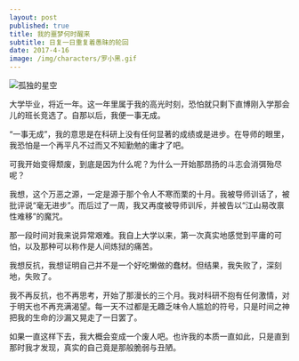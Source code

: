 ```yaml
---
layout: post
published: true
title: 我的噩梦何时醒来
subtitle: 日复一日重复着愚昧的轮回
date: 2017-4-16
image: /img/characters/罗小黑.gif
---
```

![孤独的星空]({{site.baseurl}}/img/scenery/stars.jpeg)

大学毕业，将近一年。这一年里属于我的高光时刻，恐怕就只剩下直博刚入学那会儿的班长竞选了。自那以后，我便一事无成。

“一事无成”，我的意思是在科研上没有任何显著的成绩或是进步。在导师的眼里，我恐怕是一个再平凡不过而又不知勤勉的庸才了吧。

可我开始变得颓废，到底是因为什么呢？为什么一开始那昂扬的斗志会消弭殆尽呢？

我想，这个万恶之源，一定是源于那个令人不寒而栗的十月。我被导师训话了，被批评说“毫无进步”。而后过了一周，我又再度被导师训斥，并被告以“江山易改禀性难移”的魔咒。

那一段时间对我来说异常艰难。我自上大学以来，第一次真实地感觉到平庸的可怕，以及那种可以称作是人间炼狱的痛苦。

我想反抗，我想证明自己并不是一个好吃懒做的蠢材。但结果，我失败了，深刻地，失败了。

我不再反抗，也不再思考，开始了那漫长的三个月。我对科研不抱有任何激情，对于明天也不再充满渴望。每一天不过都是无趣乏味令人尴尬的符号，只是时间之神把我的生命的沙漏又晃走了一日罢了。

如果一直这样下去，我大概会变成一个废人吧。也许我的本质一直如此，只是直到那时我才发现，真实的自己竟是那般脆弱与丑陋。

